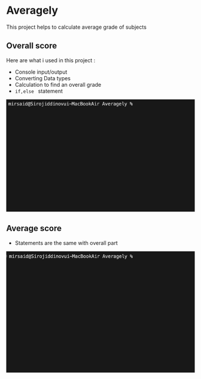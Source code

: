 # Averagely

 This project helps to calculate average grade of subjects

 ## Overall score

 Here are what i used in this project : 

 * Console input/output
 * Converting Data types
 * Calculation to find an overall grade
 * ` if,else  ` statement

 ![](./Assets/Averagely%20gif%201.gif)

 ## Average score 

 * Statements are the same with overall part

![](./Assets/Gif%202.gif)



